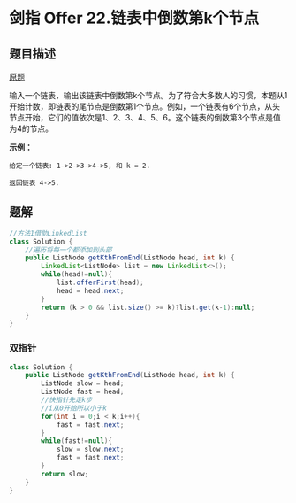 # 剑指 Offer 22.链表中倒数第k个节点

## 题目描述

[原题](https://leetcode-cn.com/problems/lian-biao-zhong-dao-shu-di-kge-jie-dian-lcof/)

输入一个链表，输出该链表中倒数第k个节点。为了符合大多数人的习惯，本题从1开始计数，即链表的尾节点是倒数第1个节点。例如，一个链表有6个节点，从头节点开始，它们的值依次是1、2、3、4、5、6。这个链表的倒数第3个节点是值为4的节点。

**示例：**

```text
给定一个链表: 1->2->3->4->5, 和 k = 2.

返回链表 4->5.
```

## 题解

```java
//方法1借助LinkedList
class Solution {
    //遍历将每一个都添加到头部
    public ListNode getKthFromEnd(ListNode head, int k) {
        LinkedList<ListNode> list = new LinkedList<>();
        while(head!=null){
            list.offerFirst(head);
            head = head.next;
        }
        return (k > 0 && list.size() >= k)?list.get(k-1):null;
    }
}
```

### 双指针

```java
class Solution {
    public ListNode getKthFromEnd(ListNode head, int k) {
        ListNode slow = head;
        ListNode fast = head;
        //快指针先走k步 
        //i从0开始所以小于k
        for(int i = 0;i < k;i++){
            fast = fast.next;
        }
        while(fast!=null){
            slow = slow.next;
            fast = fast.next;
        }
        return slow;
    }
}
```



